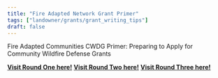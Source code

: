 ```yaml
---
title: "Fire Adapted Network Grant Primer"
tags: ["landowner/grants/grant_writing_tips"]
draft: false
---
```


Fire Adapted Communities CWDG Primer: Preparing to Apply for Community Wildfire Defense Grants


[**Visit Round One here!**](https://fireadaptednetwork.org/cwdg-primer/)
[**Visit Round Two here!**](https://fireadaptednetwork.org/cwgd-round-2/)
[**Visit Round Three here!**](https://fireadaptednetwork.org/cwdg-round-three-application-primer/)

